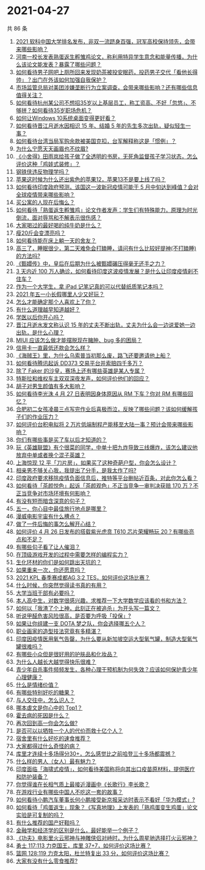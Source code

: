# 2021-04-27

共 86 条

<!-- BEGIN -->
<!-- 最后更新时间 Tue Apr 27 2021 09:24:13 GMT+0800 (China Standard Time) -->

1. [2021
   软科中国大学排名发布，非双一流跻身百强，冠军高校保持领先，会带来哪些影响？](https://www.zhihu.com/question/456588330)
2. [河南一校长发表熟蛋返生孵雏鸡论文，称利用特异学生意念和能量传播，为什么该论文能发表？暴露了哪些问题？](https://www.zhihu.com/question/456600672)
3. [如何看待男子网吧上厕所回来发现奶茶被投安眠药，投药男子交代「看他长得帅」？出门在外该如何加强自我保护？](https://www.zhihu.com/question/456477743)
4. [市场监管总局对美团涉嫌垄断行为立案调查，会带来哪些影响？还有哪些信息值得关注？](https://www.zhihu.com/question/456670358)
5. [如何看待杭州某公司不想招35岁以上基层员工，称工资高、不好「忽悠」、不够拼？如何看待35岁职场危机？](https://www.zhihu.com/question/456103378)
6. [如何让Windows 10系统桌面变得更好看？](https://www.zhihu.com/question/45120814)
7. [如何看待晋江月逝水因相识 15 年、结婚 5
   年的先生多次出轨，疑似轻生一事？](https://www.zhihu.com/question/456456779)
8. [如何看待台湾当局军购余款被美国克扣，台军解释称这是「惯例」？](https://www.zhihu.com/question/456602898)
9. [为什么宁愿天天画眉也不纹眉?](https://www.zhihu.com/question/360168698)
10. [《小舍得》田雨岚给孩子做了全透明的书房，无死角监督孩子学习状态，怎么评价这种「鸡娃式装修」？](https://www.zhihu.com/question/456247026)
11. [钢铁侠违反物理学吗？](https://www.zhihu.com/question/278556408)
12. [苹果这时候为什么还出紫色的苹果12，苹果13不是要上线了吗？](https://www.zhihu.com/question/455759423)
13. [如何看待印度政府预测，该国这一波新冠疫情可能于 5
    月中旬达到峰值？会对全球疫情带来哪些影响？](https://www.zhihu.com/question/456604776)
14. [买公寓的人现在后悔么？](https://www.zhihu.com/question/292382327)
15. [如何看待「熟蛋返生孵雏鸡」论文作者发声：学生们有特殊能力，原理为时光倒流，面对辱骂和不解表示很伤感？](https://www.zhihu.com/question/456639794)
16. [大家喝过的最好喝的纯牛奶是什么？](https://www.zhihu.com/question/37973170)
17. [瘦20斤会变漂亮吗？](https://www.zhihu.com/question/392591592)
18. [如何看待能在床上躺一天的舍友？](https://www.zhihu.com/question/318657086)
19. [高三了，睡眠很少，第二天难免会打瞌睡，请问有什么比较好提神(不打瞌睡)的方法吗?](https://www.zhihu.com/question/309565178)
20. [《甄嬛传》中，皇后在后期为什么被甄嬛碾压得毫无还手之力？](https://www.zhihu.com/question/372451881)
21. [3 天内近 100
    万人确诊，如何看待印度这波疫情发展？是什么让印度疫情刹不住车？](https://www.zhihu.com/question/456445443)
22. [作为一个大学生，拿 iPad 记笔记真的可以代替纸质笔记本吗？](https://www.zhihu.com/question/304770209)
23. [2021 年五一小长假哪里人少又好玩？](https://www.zhihu.com/question/454525882)
24. [怎么才能确定那个人喜欢上了你？](https://www.zhihu.com/question/455880516)
25. [有什么道理越早知道越好？](https://www.zhihu.com/question/431287807)
26. [学医以后你开心吗？](https://www.zhihu.com/question/455333738)
27. [晋江月逝水发文称认识 15
    年的丈夫不断出轨，丈夫为什么会一边说爱她一边出轨，是什么心理？](https://www.zhihu.com/question/456437104)
28. [MIUI 应该怎么做才能摆脱现在臃肿、bug 多的困局？](https://www.zhihu.com/question/453584579)
29. [信用卡一直最低还款会怎么样？](https://www.zhihu.com/question/448302850)
30. [《海贼王》里，为什么乌索普当初那么废，路飞还要邀请他上船？](https://www.zhihu.com/question/456294379)
31. [如何看待腾讯起诉 DD373 交易平台并索赔四千多万？](https://www.zhihu.com/question/453578487)
32. [除了 Faker 的沙皇，赛场上还有哪些英雄是某人专属？](https://www.zhihu.com/question/443771037)
33. [特斯拉和维权车主双双深夜发声，如何评价他们的回应？](https://www.zhihu.com/question/456587915)
34. [胡子对男生颜值有多大影响？](https://www.zhihu.com/question/294511640)
35. [如何看待李光洙 4 月 27 日表明因身体原因从 RM 下车？你对 RM
    有哪些回忆？](https://www.zhihu.com/question/456761112)
36. [合肥初二女孩凌晨三点写完作业后喜极而泣，反映了哪些问题？该如何缓解孩子们的作业压力？](https://www.zhihu.com/question/456173619)
37. [如何评价台积电拟将 2
    万片低端制程产能移至大陆一事？预计会带来哪些影响？](https://www.zhihu.com/question/456306249)
38. [你们有哪些事是买了车以后才知道的？](https://www.zhihu.com/question/31086102)
39. [玩《英雄联盟》有个很菜的同学，中单十把九炸导致三线爆炸，该怎么建议他放弃中单或者换个混子英雄？](https://www.zhihu.com/question/452787061)
40. [上海惊现 12
    平「刀片房」，如果买了这种奇葩户型，你会怎么设计？](https://www.zhihu.com/question/455743955)
41. [相亲男不够关心我，我提出了分手，是我太作了吗?](https://www.zhihu.com/question/455591381)
42. [印度政府要求移除疫情负面信息后，推特等平台删帖近百条，对此你怎么看？](https://www.zhihu.com/question/456608680)
43. [如何看待「茶颜悦色」起诉「茶颜观色」不正当竞争一审判决获赔 170
    万？不正当竞争对市场环境有何影响？](https://www.zhihu.com/question/456611975)
44. [有没有短而暗含深意的句子？](https://www.zhihu.com/question/443439850)
45. [五一，你心目中最佳旅行地点是哪里？](https://www.zhihu.com/question/453601967)
46. [漫威电影宇宙有什么槽点？](https://www.zhihu.com/question/305191364)
47. [做了一件后悔的事怎么解开心结？](https://www.zhihu.com/question/300531451)
48. [如何评价 4 月 26 日发布的搭载紫光虎贲 T610 芯片荣耀畅玩
    20？有哪些亮点和不足？](https://www.zhihu.com/question/456604855)
49. [有哪些句子看了让人催泪？](https://www.zhihu.com/question/448927565)
50. [在顶级游戏开发的过程中需要怎样的编程实力？](https://www.zhihu.com/question/57582995)
51. [生化环材的你们是如何跳出天坑的？](https://www.zhihu.com/question/453870771)
52. [如果重来一次，你还愿意吗？](https://www.zhihu.com/question/455152927)
53. [2021 KPL 春季赛成都AG 3:2
    TES，如何评价这场比赛？](https://www.zhihu.com/question/456536490)
54. [什么时候，你突然觉得读书真的有用？](https://www.zhihu.com/question/453740380)
55. [大学当班干部有必要吗？](https://www.zhihu.com/question/295922396)
56. [本人高中生，对数学很感兴趣，求推荐一下大学数学应该看的书和方法？](https://www.zhihu.com/question/444606417)
57. [如何以「我渣了个上神，此刻正在被追杀」为开头写一篇文？](https://www.zhihu.com/question/454304575)
58. [听说甲醛危害风险很高，是否要为呼吸「投保」?](https://www.zhihu.com/question/455436050)
59. [如果让你组建一支 DOTA 梦之队，你会选择哪五个人？](https://www.zhihu.com/question/456091208)
60. [职业画家的造型技法究竟有多精湛？](https://www.zhihu.com/question/273919371)
61. [印度因疫情医用氧气告罄，为什么要从新加坡空运大型氧气罐，制造大型氧气罐很难吗？](https://www.zhihu.com/question/456462365)
62. [有哪些小众但是很好用的护肤品和化妆品？](https://www.zhihu.com/question/29732330)
63. [为什么人越长大越觉得快乐很难？](https://www.zhihu.com/question/454683034)
64. [青少年自杀事件频频发生，各种心理干预机制为何失效？应该如何保护青少年心理健康？](https://www.zhihu.com/question/456598363)
65. [什么是情绪价值？](https://www.zhihu.com/question/326968879)
66. [有哪些特别好吃的糖果？](https://www.zhihu.com/question/22631051)
67. [与人交往中，怎么识人？](https://www.zhihu.com/question/325225784)
68. [哪本虐文是你心中的 Top1？](https://www.zhihu.com/question/419593520)
69. [霍去病的死因是什么？](https://www.zhihu.com/question/23393068)
70. [再次回到高一你会怎么做?](https://www.zhihu.com/question/453799112)
71. [是否可以以牺牲一个人的代价而救十亿个人？](https://www.zhihu.com/question/382523269)
72. [宿舍里有什么好吃的速食推荐？](https://www.zhihu.com/question/451613847)
73. [大家都得过什么奇怪的病？](https://www.zhihu.com/question/55665638)
74. [库里才连续十多场得分30+，怎么感觉比之前哈登三十多场都震撼？](https://www.zhihu.com/question/455753569)
75. [什么样的男人（女人）最有魅力？](https://www.zhihu.com/question/19586915)
76. [印度面临「海啸式疫情」，如何看待美国称将向其出口疫苗原材料，提供医疗和防护装备？](https://www.zhihu.com/question/456591873)
77. [你觉得谁在长相气质上最接近漫画中《长歌行》李长歌？](https://www.zhihu.com/question/454037694)
78. [在游戏行业有哪些中国人不吃这一套的故事？](https://www.zhihu.com/question/454517038)
79. [如何看待小鹏汽车董事长何小鹏接受新京报采访时表示不看好「华为模式」?](https://www.zhihu.com/question/455998211)
80. [如何看待「鸡蛋返生」现象？《写真地理》上发表的「熟鸡蛋变生鸡蛋」论文实验是可复制的吗？](https://www.zhihu.com/question/456600264)
81. [有什么推荐的国产好鞋吗？](https://www.zhihu.com/question/452510931)
82. [金融学和经济学的区别是什么，最好能举一个例子？](https://www.zhihu.com/question/390824448)
83. [《功夫》电影里火云邪神与神雕侠侣对峙时，为什么周星驰选择打火云邪神？](https://www.zhihu.com/question/29221858)
84. [勇士 117:113 力克国王，库里
    37+7，如何评价这场比赛？](https://www.zhihu.com/question/456599678)
85. [篮网 128:119 力克太阳，杜兰特复出 33
    分，如何评价这场比赛？](https://www.zhihu.com/question/456583132)
86. [大家有没有什么零食推荐?](https://www.zhihu.com/question/448037173)

<!-- END -->
